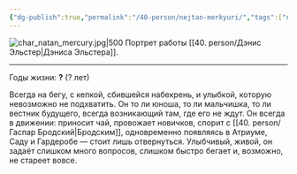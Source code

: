 ```yaml
---
{"dg-publish":true,"permalink":"/40-person/nejtan-merkyuri/","tags":["личность/клуб"]}
---
```


![char_natan_mercury.jpg|500](/img/user/90.%20files/char_natan_mercury.jpg)
Портрет работы [[40. person/Дэнис Эльстер\|Дэниса Эльстера]].
***
Годы жизни: **?** (? лет)

Всегда на бегу, с кепкой, сбившейся набекрень, и улыбкой, которую невозможно не подхватить. Он то ли юноша, то ли мальчишка, то ли вестник будущего, всегда возникающий там, где его не ждут. Он всегда в движении: приносит чай, провожает новичков, спорит с [[40. person/Гаспар Бродский\|Бродским]], одновременно появляясь в Атриуме, Саду и Гардеробе — стоит лишь отвернуться. Улыбчивый, живой, он задаёт слишком много вопросов, слишком быстро бегает и, возможно, не стареет вовсе. 
